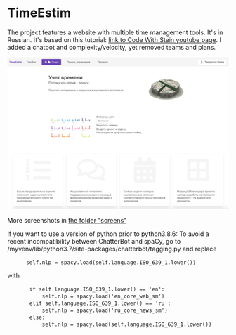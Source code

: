 # TimeEstim
The project features a website with multiple time management tools. It's in Russian. It's based on this tutorial: [link to Code With Stein youtube page](https://youtu.be/Sdbh1uHwcrw). I added a chatbot and complexity/velocity, yet removed teams and plans. 

![picture](screens/indexbigscreen.png)

More screenshots in [the folder "screens"](screens/)

If you want to use a version of python prior to python3.8.6: To avoid a recent incompatibility between ChatterBot and spaCy, go to /myvenv/lib/python3.7/site-packages/chatterbot/tagging.py
and replace 
```
      self.nlp = spacy.load(self.language.ISO_639_1.lower())
```
with
```
       if self.language.ISO_639_1.lower() == 'en':
           self.nlp = spacy.load('en_core_web_sm')
       elif self.language.ISO_639_1.lower() == 'ru':
           self.nlp = spacy.load('ru_core_news_sm')
       else:
           self.nlp = spacy.load(self.language.ISO_639_1.lower())
```
